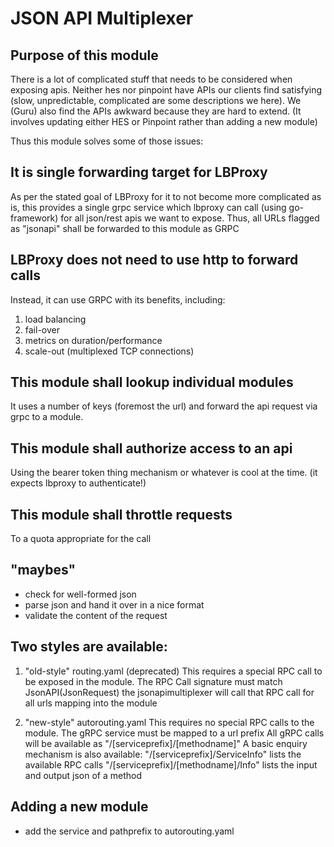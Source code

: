 # JSON API Multiplexer

## Purpose of this module

There is a lot of complicated stuff that needs
to be considered when exposing apis. Neither hes nor pinpoint
have APIs our clients find satisfying (slow, unpredictable, complicated
are some descriptions we here). We (Guru) also find the APIs awkward because
they are hard to extend. (It involves updating either HES or Pinpoint
rather than adding a new module)

Thus this module solves some of those issues:

## It is single forwarding target for LBProxy

As per the stated goal of LBProxy for it to not become
more complicated as is, this provides a single grpc service
which lbproxy can call (using go-framework) for all
json/rest apis we want to expose. Thus, all URLs flagged
as "jsonapi" shall be forwarded to this module as GRPC

## LBProxy does not need to use http to forward calls
  
Instead, it can use GRPC with its benefits, including:

  1. load balancing
  2. fail-over
  3. metrics on duration/performance
  4. scale-out (multiplexed TCP connections)

## This module shall lookup individual modules

It uses a number of keys (foremost the url) and forward the api
request via grpc to a module.

## This module shall authorize access to an api

Using the bearer token thing mechanism or whatever is cool
at the time. (it expects lbproxy to authenticate!)

## This module shall throttle requests

To a quota appropriate for the call

## "maybes"

* check for well-formed json
* parse json and hand it over in a nice format
* validate the content of the request

## Two styles are available:
1. "old-style" routing.yaml (deprecated)
  This requires a special RPC call to be exposed in the
  module. The RPC Call signature must match JsonAPI(JsonRequest)
  the jsonapimultiplexer will call that RPC call for all urls
  mapping into the module
  
2. "new-style" autorouting.yaml
 This requires no special RPC calls to the module.
 The gRPC service must be mapped to a url prefix
 All gRPC calls will be available as  "/[serviceprefix]/[methodname]"
 A basic enquiry mechanism is also available:
 "/[serviceprefix]/ServiceInfo" lists the available RPC calls
 "/[serviceprefix]/[methodname]/Info" lists the input and output json of a method

## Adding a new module

* add the service and pathprefix to autorouting.yaml


